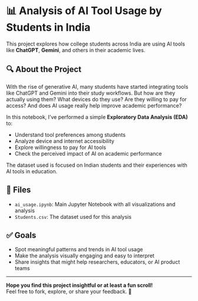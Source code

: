 # 📊 Analysis of AI Tool Usage by Students in India

This project explores how college students across India are using AI tools like **ChatGPT**, **Gemini**, and others in their academic lives.

## 🔍 About the Project

With the rise of generative AI, many students have started integrating tools like ChatGPT and Gemini into their study workflows. But how are they actually using them? What devices do they use? Are they willing to pay for access? And does AI usage really help improve academic performance?

In this notebook, I’ve performed a simple **Exploratory Data Analysis (EDA)** to:

- Understand tool preferences among students
- Analyze device and internet accessibility
- Explore willingness to pay for AI tools
- Check the perceived impact of AI on academic performance

The dataset used is focused on Indian students and their experiences with AI tools in education.

## 📁 Files

- `ai_usage.ipynb`: Main Jupyter Notebook with all visualizations and analysis
- `Students.csv`: The dataset used for this analysis

## ✅ Goals

- Spot meaningful patterns and trends in AI tool usage
- Make the analysis visually engaging and easy to interpret
- Share insights that might help researchers, educators, or AI product teams

---

**Hope you find this project insightful or at least a fun scroll!**  
Feel free to fork, explore, or share your feedback. 🚀
